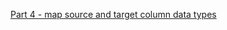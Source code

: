[Part 4 - map source and target column data types](/cloud/cloud-data-ingestion/json-workflow/part4-json-data-mapping)
